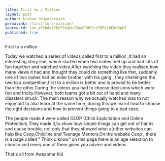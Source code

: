 ```yaml
---
title: First to a Million
layout: post
author: kishan.thayalarajah
permalink: /first-to-a-million/
source-id: 1oo_a5kBdv4fkUP1KQeLRRnwDPUP2cs7BPk1NEWwDpHI
published: true
---
```

First to a million

Today we watched a series of videos called first to a million ,it had an interesting story line, which started when two mates met up and had lots of fun together and watched video.After watching the video  they realised how many views it had and thought they could do something like that, suddenly one of two mates had an elder brother with his gang , they challenged the two to a competition,first to a million is better and is  proved to be better than the other.During the videos you had to choose decisions which were fun and tricky.However, both teams got a bit out of hand and many disasters struck. The main reason why we actually watched was to not enjoy but to also learn at the same time, during this we learnt how to choose the right decisions and how to prevent things going to a bad case.

The people made it were called CEOP (Child Exploitation and Online Protection).They made it,to show how simple things can get out of hands and cause trouble, not only that they showed what a[other websites can help like Ceop,Childline and Teenage Mentors.On the website Ceop , there is a page called " Think u know" on this page there is an age selection to choose and every one of them gives you advice and videos .

That's all from Awesome Kid

